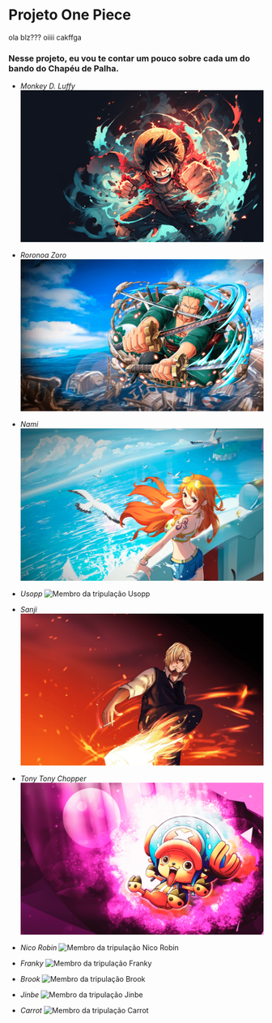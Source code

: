 # Projeto One Piece

ola blz???
oiiii
cakffga


### Nesse projeto, eu vou te contar um pouco sobre cada um do bando do Chapéu de Palha.
- *Monkey D. Luffy*
  ![Membro da tripulação Monkey D. Luffy](./src/imagens/personagem-monkey-d-luffy.png)
  
- *Roronoa Zoro*
  ![Membro da tripulação Roronoa Zoro](./src/imagens/personagem-roronoa-zoro.png)
  
- *Nami*
  ![Membro da tripulação Nami](./src/imagens/personagem-nami.png)

- *Usopp*
  ![Membro da tripulação Usopp](./src/imagens/)

- *Sanji*
  ![Membro da tripulação Sanji](./src/imagens/personagem-sanji.png)
  
- *Tony Tony Chopper*
  ![Membro da tripulação Tony Tony Chopper](./src/imagens/personagem-tony-chopper.png)

- *Nico Robin*
  ![Membro da tripulação Nico  Robin](./src/imagens/)

- *Franky*
  ![Membro da tripulação Franky](./src/imagens/)

- *Brook*
  ![Membro da tripulação Brook](./src/imagens/)

- *Jinbe*
  ![Membro da tripulação Jinbe](./src/imagens/)

- *Carrot*
  ![Membro da tripulação Carrot](./src/imagens/)
